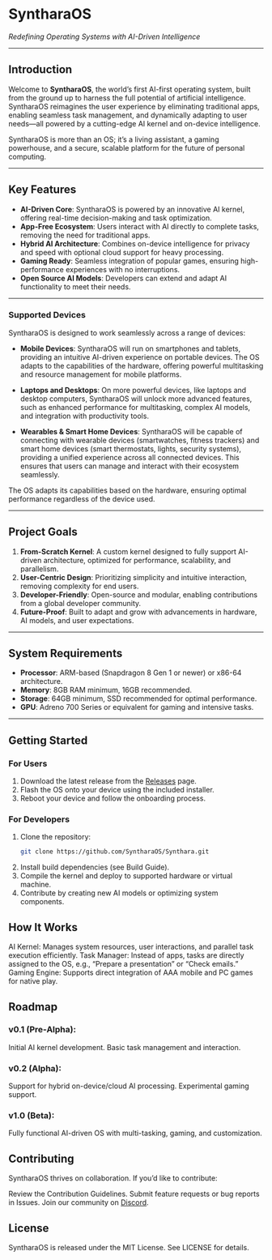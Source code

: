 # **SyntharaOS**  
*Redefining Operating Systems with AI-Driven Intelligence*

---

## **Introduction**  
Welcome to **SyntharaOS**, the world’s first AI-first operating system, built from the ground up to harness the full potential of artificial intelligence. SyntharaOS reimagines the user experience by eliminating traditional apps, enabling seamless task management, and dynamically adapting to user needs—all powered by a cutting-edge AI kernel and on-device intelligence.  

SyntharaOS is more than an OS; it’s a living assistant, a gaming powerhouse, and a secure, scalable platform for the future of personal computing.

---

## **Key Features**
- **AI-Driven Core**: SyntharaOS is powered by an innovative AI kernel, offering real-time decision-making and task optimization.
- **App-Free Ecosystem**: Users interact with AI directly to complete tasks, removing the need for traditional apps.  
- **Hybrid AI Architecture**: Combines on-device intelligence for privacy and speed with optional cloud support for heavy processing.  
- **Gaming Ready**: Seamless integration of popular games, ensuring high-performance experiences with no interruptions.  
- **Open Source AI Models**: Developers can extend and adapt AI functionality to meet their needs.  

---

### **Supported Devices**
SyntharaOS is designed to work seamlessly across a range of devices:

- **Mobile Devices**: SyntharaOS will run on smartphones and tablets, providing an intuitive AI-driven experience on portable devices. The OS adapts to the capabilities of the hardware, offering powerful multitasking and resource management for mobile platforms.
  
- **Laptops and Desktops**: On more powerful devices, like laptops and desktop computers, SyntharaOS will unlock more advanced features, such as enhanced performance for multitasking, complex AI models, and integration with productivity tools.

- **Wearables & Smart Home Devices**: SyntharaOS will be capable of connecting with wearable devices (smartwatches, fitness trackers) and smart home devices (smart thermostats, lights, security systems), providing a unified experience across all connected devices. This ensures that users can manage and interact with their ecosystem seamlessly.

The OS adapts its capabilities based on the hardware, ensuring optimal performance regardless of the device used.

---

## **Project Goals**
1. **From-Scratch Kernel**: A custom kernel designed to fully support AI-driven architecture, optimized for performance, scalability, and parallelism.  
2. **User-Centric Design**: Prioritizing simplicity and intuitive interaction, removing complexity for end users.  
3. **Developer-Friendly**: Open-source and modular, enabling contributions from a global developer community.  
4. **Future-Proof**: Built to adapt and grow with advancements in hardware, AI models, and user expectations.

---

## **System Requirements**
- **Processor**: ARM-based (Snapdragon 8 Gen 1 or newer) or x86-64 architecture.
- **Memory**: 8GB RAM minimum, 16GB recommended.  
- **Storage**: 64GB minimum, SSD recommended for optimal performance.  
- **GPU**: Adreno 700 Series or equivalent for gaming and intensive tasks.  

---

## **Getting Started**
### **For Users**  
1. Download the latest release from the [Releases](#) page.  
2. Flash the OS onto your device using the included installer.  
3. Reboot your device and follow the onboarding process.  

### **For Developers**  
1. Clone the repository:  
   ```bash
   git clone https://github.com/SyntharaOS/Synthara.git
2. Install build dependencies (see Build Guide).
3. Compile the kernel and deploy to supported hardware or virtual machine.
4. Contribute by creating new AI models or optimizing system components.

## **How It Works**
AI Kernel: Manages system resources, user interactions, and parallel task execution efficiently.
Task Manager: Instead of apps, tasks are directly assigned to the OS, e.g., “Prepare a presentation” or “Check emails.”
Gaming Engine: Supports direct integration of AAA mobile and PC games for native play.

## **Roadmap**
### **v0.1 (Pre-Alpha):**
Initial AI kernel development.
Basic task management and interaction.
### **v0.2 (Alpha):**
Support for hybrid on-device/cloud AI processing.
Experimental gaming support.
### **v1.0 (Beta):**
Fully functional AI-driven OS with multi-tasking, gaming, and customization.

## **Contributing**
SyntharaOS thrives on collaboration. If you’d like to contribute:

Review the Contribution Guidelines.
Submit feature requests or bug reports in Issues.
Join our community on [Discord](https://discord.gg/kwE5MqYydh).
## **License**
SyntharaOS is released under the MIT License. See LICENSE for details.
